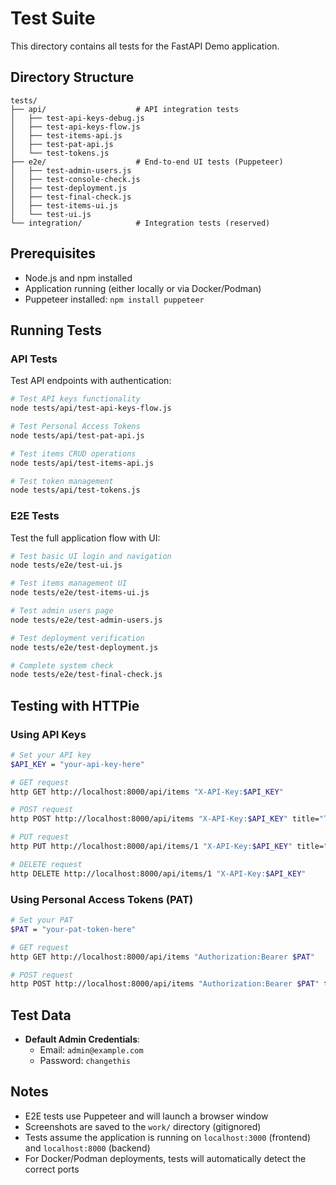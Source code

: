 # Test Suite

This directory contains all tests for the FastAPI Demo application.

## Directory Structure

```
tests/
├── api/                    # API integration tests
│   ├── test-api-keys-debug.js
│   ├── test-api-keys-flow.js
│   ├── test-items-api.js
│   ├── test-pat-api.js
│   └── test-tokens.js
├── e2e/                    # End-to-end UI tests (Puppeteer)
│   ├── test-admin-users.js
│   ├── test-console-check.js
│   ├── test-deployment.js
│   ├── test-final-check.js
│   ├── test-items-ui.js
│   └── test-ui.js
└── integration/            # Integration tests (reserved)
```

## Prerequisites

- Node.js and npm installed
- Application running (either locally or via Docker/Podman)
- Puppeteer installed: `npm install puppeteer`

## Running Tests

### API Tests

Test API endpoints with authentication:

```bash
# Test API keys functionality
node tests/api/test-api-keys-flow.js

# Test Personal Access Tokens
node tests/api/test-pat-api.js

# Test items CRUD operations
node tests/api/test-items-api.js

# Test token management
node tests/api/test-tokens.js
```

### E2E Tests

Test the full application flow with UI:

```bash
# Test basic UI login and navigation
node tests/e2e/test-ui.js

# Test items management UI
node tests/e2e/test-items-ui.js

# Test admin users page
node tests/e2e/test-admin-users.js

# Test deployment verification
node tests/e2e/test-deployment.js

# Complete system check
node tests/e2e/test-final-check.js
```

## Testing with HTTPie

### Using API Keys

```bash
# Set your API key
$API_KEY = "your-api-key-here"

# GET request
http GET http://localhost:8000/api/items "X-API-Key:$API_KEY"

# POST request
http POST http://localhost:8000/api/items "X-API-Key:$API_KEY" title="Test Item" description="A test item"

# PUT request
http PUT http://localhost:8000/api/items/1 "X-API-Key:$API_KEY" title="Updated Item" description="Updated description"

# DELETE request
http DELETE http://localhost:8000/api/items/1 "X-API-Key:$API_KEY"
```

### Using Personal Access Tokens (PAT)

```bash
# Set your PAT
$PAT = "your-pat-token-here"

# GET request
http GET http://localhost:8000/api/items "Authorization:Bearer $PAT"

# POST request
http POST http://localhost:8000/api/items "Authorization:Bearer $PAT" title="Test Item" description="A test item"
```

## Test Data

- **Default Admin Credentials**:
  - Email: `admin@example.com`
  - Password: `changethis`

## Notes

- E2E tests use Puppeteer and will launch a browser window
- Screenshots are saved to the `work/` directory (gitignored)
- Tests assume the application is running on `localhost:3000` (frontend) and `localhost:8000` (backend)
- For Docker/Podman deployments, tests will automatically detect the correct ports
